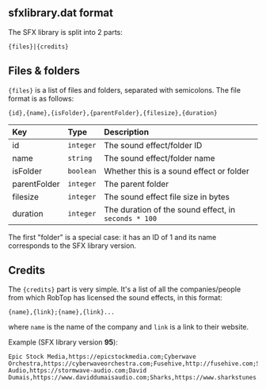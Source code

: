 ## sfxlibrary.dat format
The SFX library is split into 2 parts:

```
{files}|{credits}
```

## Files & folders

`{files}` is a list of files and folders, separated with semicolons. The file format is as follows:

`{id},{name},{isFolder},{parentFolder},{filesize},{duration}`

| Key          | Type      | Description                                                      |
| :----------- | :-------- | :--------------------------------------------------------------- |
| id           | `integer` | The sound effect/folder ID                                       |
| name         | `string`  | The sound effect/folder name                                     |
| isFolder     | `boolean` | Whether this is a sound effect or folder                         |
| parentFolder | `integer` | The parent folder                                                |
| filesize     | `integer` | The sound effect file size in bytes                              |
| duration     | `integer` | The duration of the sound effect, in `seconds * 100`             |
 
The first "folder" is a special case: it has an ID of 1 and its name corresponds to the SFX library version.

## Credits

The `{credits}` part is very simple. It's a list of all the companies/people from which RobTop has licensed the sound effects, in this format:

`{name},{link};{name},{link}...`

where `name` is the name of the company and `link` is a link to their website.

Example (SFX library version **95**):

```
Epic Stock Media,https://epicstockmedia.com;Cyberwave Orchestra,https://cyberwaveorchestra.com;Fusehive,http://fusehive.com;SoundMorph,https://www.soundmorph.com;Stormwave Audio,https://stormwave-audio.com;David Dumais,https://www.daviddumaisaudio.com;Sharks,https://www.sharkstunes.com;
```
